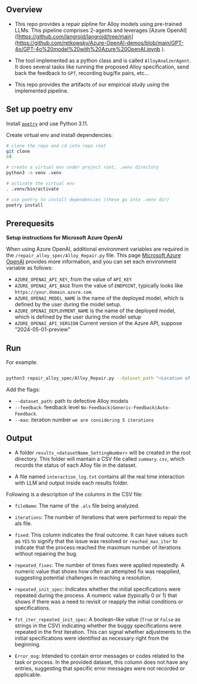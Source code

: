 ## Overview
- This repo provides a repair pipline for Alloy models using pre-trained LLMs. This pipeline comprises 2-agents and leverages [Azure OpenAI]([https://github.com/langroid/langroid/tree/main](https://github.com/retkowsky/Azure-OpenAI-demos/blob/main/GPT-4o/GPT-4o%20model%20with%20Azure%20OpenAI.ipynb ).

- The tool implemented as a python class and is called `AlloyAnalzerAgent`. It does several tasks like running the proposed Alloy specification, send back the feedback to `GPT`, recording bug/fix pairs, etc...

- This repo provides the artifacts of our empirical study using the implemented pipeline. 

## Set up poetry env

Install [`poetry`](https://python-poetry.org/docs/#installation)
and use Python 3.11.

Create virtual env and install dependencies:

```bash
# clone the repo and cd into repo root
git clone 
cd 

# create a virtual env under project root, .venv directory
python3 -m venv .venv

# activate the virtual env
. .venv/bin/activate

# use poetry to install dependencies (these go into .venv dir)
poetry install
```

## Prerequesits



<summary><b>Setup instructions for Microsoft Azure OpenAI</b></summary> 

When using Azure OpenAI, additional environment variables are required in the 
`/repair_alloy_spec/Alloy_Repair.py` file.
This page [Microsoft Azure OpenAI](https://learn.microsoft.com/en-us/azure/ai-services/openai/chatgpt-quickstart?tabs=command-line&pivots=programming-language-python#environment-variables)
provides more information, and you can set each environment variable as follows:

- `AZURE_OPENAI_API_KEY`, from the value of `API_KEY`
- `AZURE_OPENAI_API_BASE` from the value of `ENDPOINT`, typically looks like `https://your.domain.azure.com`.
- `AZURE_OPENAI_MODEL_NAME` is the name of the deployed model, which is defined by the user during the model setup. 
- `AZURE_OPENAI_DEPLOYMENT_NAME` is the name of the deployed model, which is defined by the user during the model setup 
- `AZURE_OPENAI_API_VERSION` Current version of the Azure API, suppose "2024-05-01-preview"



## Run
For example:
```bash

python3 repair_alloy_spec/Alloy_Repair.py --dataset_path "<Location of the Dataset>" --feedback <feedback_type> --max [maximum_number_of_iterations]
```

Add the flags:
- `--dataset_path`: path to defective Alloy models
- `--feedback`: feedback level `No-Feedback|Generic-Feedback|Auto-Feedback`.
- `--max`: iteration number `we are considering 5 iterations`

## Output 
- A folder `results_<datasetName_SettingNumber>` will be created in the root directory. This folder will mantain a CSV file called `summary.csv`, which records the status of each Alloy file in the dataset.

- A file named `interaction_log.txt` contains all the real time interaction with LLM and output inside each results folder. 

Following is a description of the columns in the CSV file:

- `fileName`: The name of the `.als` file being analyzed.

- `iterations`: The number of iterations that were performed to repair the als file. 

- `fixed`: This column indicates the final outcome. It can have values such as `YES` to signify that the issue was resolved or `reached_max_iter` to indicate that the process reached the maximum number of iterations without repairing the bug.

- `repeated_fixes`: The number of times fixes were applied repeatedly. A numeric value that shows how often an attempted fix was reapplied, suggesting potential challenges in reaching a resolution.

- `repeated_init_spec`: Indicates whether the initial specifications were repeated during the process. A numeric value (typically 0 or 1) that shows if there was a need to revisit or reapply the initial conditions or specifications.

- `fst_iter_repeated_init_spec`: A boolean-like value (`True` or `False` as strings in the CSV) indicating whether the buggy specifications were repeated in the first iteration. This can signal whether adjustments to the initial specifications were identified as necessary right from the beginning.

- `Error_msg`: Intended to contain error messages or codes related to the task or process. In the provided dataset, this column does not have any entries, suggesting that specific error messages were not recorded or applicable.
